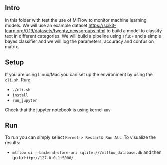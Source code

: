 ## Intro
In this folder with test the use of MlFlow to monitor machine learning models. We will use an example dataset https://scikit-learn.org/0.19/datasets/twenty_newsgroups.html to build a model to classify text in different categories. We will build a pipeline using `TfIDF` and a simple bayes classifier and we will log the parameters, accuracy and confusion matrix.

## Setup 
If you are using Linux/Mac you can set up the environment by using the `cli.sh`. Run:

- `./cli.sh`
- `ìnstall` 
- `run_jupyter` 

Check that the jupyter notebook is using kernel `env`

## Run
To run you can simply select `Kernel-> Restart& Run All`. To visualize the results:
- `mlflow ui --backend-store-uri sqlite:///mlflow_database.db`
and then go to `http://127.0.0.1:5000/`
